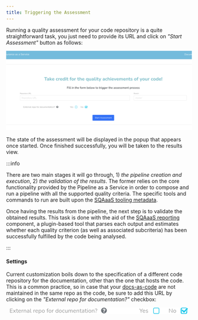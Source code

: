 ```yaml
---
title: Triggering the Assessment
---
```


Running a quality assessment for your code repository is a quite
straightforward task, you just need to provide its URL and click on *"Start
Assessment"* button as follows:

<p align="center">
  <img src="/img/qaa.gif"/>
</p>

The state of the assessment will be displayed in the popup that appears once
started. Once finished successfully, you will be taken to the results view.

:::info

There are two main stages it will go through, 1) *the pipeline creation
and execution*, 2) *the validation of the results*. The former relies on the core
functionality provided by the Pipeline as a Service in order to compose and
run a pipeline with all the supported quality criteria. The specific tools and
commands to run are built upon the
[SQAaaS tooling metadata](https://github.com/eosc-synergy/sqaaas-tooling).

Once having the results from the pipeline, the next step is to validate the
obtained results. This task is done with the aid of the
[SQAaaS reporting](https://github.com/eosc-synergy/sqaaas-reporting) component,
a plugin-based tool that parses each output and estimates whether each
quality criterion (as well as associated subcriteria) has been successfully
fulfilled by the code being analysed.

:::

#### Settings

Current customization boils down to the specification of a different code
repository for the documentation, other than the one that hosts the code. This
is a common practice, so in case that your
[docs-as-code](https://www.writethedocs.org/guide/docs-as-code/) are not
maintained in the same repo as the code, be sure to add this URL by clicking on
the *"External repo for documentation?"* checkbox:

<p align="center">
  <img src="/img/qaa_docs_repo.png"/>
</p>
